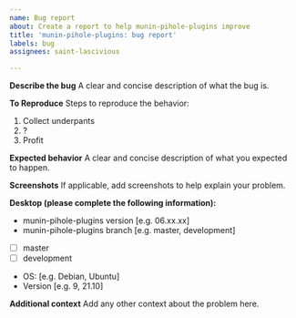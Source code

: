 ```yaml
---
name: Bug report
about: Create a report to help munin-pihole-plugins improve
title: 'munin-pihole-plugins: bug report'
labels: bug
assignees: saint-lascivious

---
```


**Describe the bug**
A clear and concise description of what the bug is.

**To Reproduce**
Steps to reproduce the behavior:
1. Collect underpants
2. ?
3. Profit

**Expected behavior**
A clear and concise description of what you expected to happen.

**Screenshots**
If applicable, add screenshots to help explain your problem.

**Desktop (please complete the following information):**
 - munin-pihole-plugins version [e.g. 06.xx.xx]
 - munin-pihole-plugins branch [e.g. master, development]
- [ ] master
- [ ] development
 - OS: [e.g. Debian, Ubuntu]
 - Version [e.g. 9, 21.10]

**Additional context**
Add any other context about the problem here.
